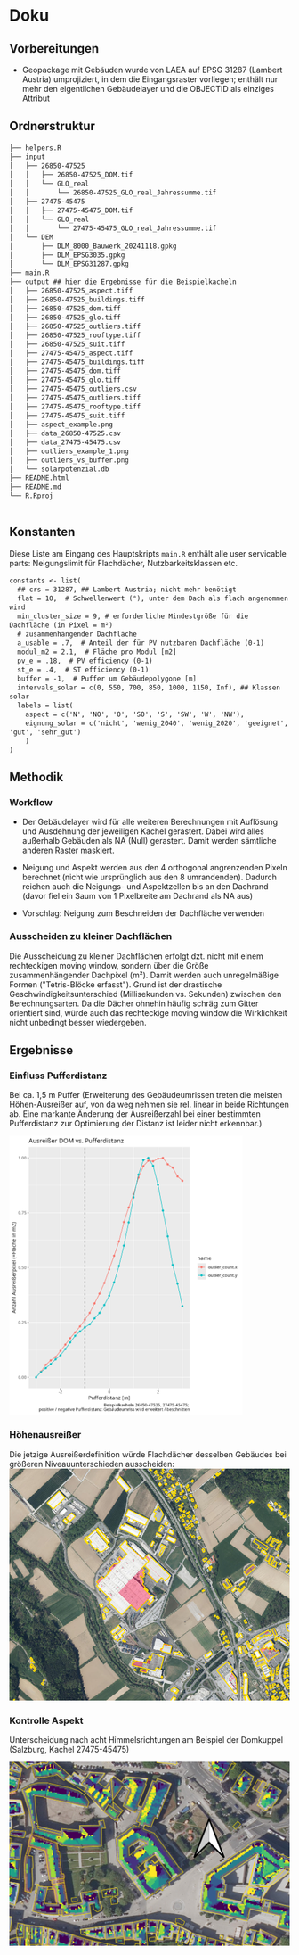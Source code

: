 # Doku

## Vorbereitungen
- Geopackage mit Gebäuden wurde von LAEA auf EPSG 31287 (Lambert Austria) umprojiziert, in dem die Eingangsraster vorliegen; 
enthält nur mehr den eigentlichen Gebäudelayer und die OBJECTID als einziges Attribut


## Ordnerstruktur

```
├── helpers.R
├── input
│   ├── 26850-47525
│   │   ├── 26850-47525_DOM.tif
│   │   └── GLO_real
│   │       └── 26850-47525_GLO_real_Jahressumme.tif
│   ├── 27475-45475
│   │   ├── 27475-45475_DOM.tif
│   │   └── GLO_real
│   │       └── 27475-45475_GLO_real_Jahressumme.tif
│   └── DEM
│       ├── DLM_8000_Bauwerk_20241118.gpkg
│       ├── DLM_EPSG3035.gpkg
│       └── DLM_EPSG31287.gpkg
├── main.R
├── output ## hier die Ergebnisse für die Beispielkacheln
│   ├── 26850-47525_aspect.tiff
│   ├── 26850-47525_buildings.tiff
│   ├── 26850-47525_dom.tiff
│   ├── 26850-47525_glo.tiff
│   ├── 26850-47525_outliers.tiff
│   ├── 26850-47525_rooftype.tiff
│   ├── 26850-47525_suit.tiff
│   ├── 27475-45475_aspect.tiff
│   ├── 27475-45475_buildings.tiff
│   ├── 27475-45475_dom.tiff
│   ├── 27475-45475_glo.tiff
│   ├── 27475-45475_outliers.csv
│   ├── 27475-45475_outliers.tiff
│   ├── 27475-45475_rooftype.tiff
│   ├── 27475-45475_suit.tiff
│   ├── aspect_example.png
│   ├── data_26850-47525.csv
│   ├── data_27475-45475.csv
│   ├── outliers_example_1.png
│   ├── outliers_vs_buffer.png
│   └── solarpotenzial.db
├── README.html
├── README.md
└── R.Rproj


```
## Konstanten
Diese Liste am Eingang des Hauptskripts `main.R`
enthält alle user servicable parts: Neigungslimit für Flachdächer,
Nutzbarkeitsklassen etc.

```
constants <- list(
  ## crs = 31287, ## Lambert Austria; nicht mehr benötigt
  flat = 10,  # Schwellenwert (°), unter dem Dach als flach angenommen wird
  min_cluster_size = 9, # erforderliche Mindestgröße für die Dachfläche (in Pixel = m²)
  # zusammenhängender Dachfläche
  a_usable = .7,  # Anteil der für PV nutzbaren Dachfläche (0-1)
  modul_m2 = 2.1,  # Fläche pro Modul [m2]
  pv_e = .18,  # PV efficiency (0-1)
  st_e = .4,  # ST efficiency (0-1)
  buffer = -1,  # Puffer um Gebäudepolygone [m]
  intervals_solar = c(0, 550, 700, 850, 1000, 1150, Inf), ## Klassen solar
  labels = list(
    aspect = c('N', 'NO', 'O', 'SO', 'S', 'SW', 'W', 'NW'),
    eignung_solar = c('nicht', 'wenig_2040', 'wenig_2020', 'geeignet', 'gut', 'sehr_gut')
    )
)

```
## Methodik

### Workflow
- Der Gebäudelayer wird für alle weiteren Berechnungen mit Auflösung und Ausdehnung
der jeweiligen Kachel gerastert. Dabei wird alles außerhalb Gebäuden als NA (Null)
gerastert. Damit werden sämtliche anderen Raster maskiert.

- Neigung und Aspekt werden aus den 4 orthogonal angrenzenden Pixeln berechnet
(nicht wie ursprünglich aus den 8 umrandenden). Dadurch reichen auch die Neigungs-
und Aspektzellen bis an den Dachrand (davor fiel ein Saum von 1 Pixelbreite am
Dachrand als NA aus)

- Vorschlag: Neigung zum Beschneiden der Dachfläche verwenden



### Ausscheiden zu kleiner Dachflächen
Die Ausscheidung zu kleiner Dachflächen erfolgt dzt. nicht mit einem rechteckigen
moving window, sondern über die Größe zusammenhängender Dachpixel (m²). Damit
werden auch unregelmäßige Formen ("Tetris-Blöcke erfasst").
Grund ist der drastische Geschwindigkeitsunterschied (Millisekunden vs. Sekunden)
zwischen den Berechnungsarten. Da die Dächer ohnehin häufig schräg zum Gitter
orientiert sind, würde auch das rechteckige moving window die Wirklichkeit nicht
unbedingt besser wiedergeben.


## Ergebnisse
### Einfluss Pufferdistanz
Bei ca. 1,5 m Puffer (Erweiterung des Gebäudeumrissen treten die meisten Höhen-Ausreißer auf, von da weg nehmen sie rel. linear in beide Richtungen
ab. Eine markante Änderung der Ausreißerzahl bei einer bestimmten Pufferdistanz zur Optimierung der Distanz ist leider nicht erkennbar.)


<img src="output/outliers_vs_buffer.png" height=500/>


### Höhenausreißer
Die jetzige Ausreißerdefinition würde Flachdächer desselben Gebäudes bei größeren Niveauunterschieden ausscheiden:
<img src="output/outliers_example_1.png"/>


### Kontrolle Aspekt
Unterscheidung nach acht Himmelsrichtungen am Beispiel der Domkuppel (Salzburg, Kachel 27475-45475)

<img src="output/aspect_example.png"/>
